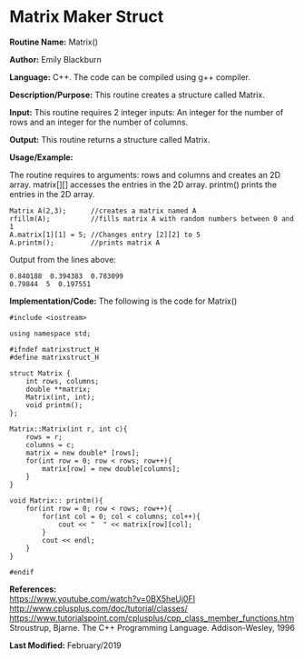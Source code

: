 # Matrix Maker Struct

**Routine Name:**           Matrix()

**Author:** Emily Blackburn

**Language:** C++. The code can be compiled using g++ compiler.

**Description/Purpose:** This routine creates a structure called Matrix.

**Input:** This routine requires 2 integer inputs: An integer for the number of rows and an integer for the number of columns.

**Output:** This routine returns a structure called Matrix. 

**Usage/Example:**

The routine requires to arguments: rows and columns and creates an 2D array. matrix[][] accesses the entries in the 2D array. printm() prints the entries in the 2D array. 

    Matrix A(2,3);      //creates a matrix named A
    rfillm(A);          //fills matrix A with random numbers between 0 and 1 
    A.matrix[1][1] = 5; //Changes entry [2][2] to 5
    A.printm();         //prints matrix A
     
Output from the lines above:

    0.840188  0.394383  0.783099
    0.79844  5  0.197551

**Implementation/Code:** The following is the code for Matrix()

    #include <iostream>

    using namespace std;

    #ifndef matrixstruct_H
    #define matrixstruct_H

    struct Matrix {
        int rows, columns;
        double **matrix;
        Matrix(int, int);
        void printm();
    };

    Matrix::Matrix(int r, int c){
        rows = r;
        columns = c;
        matrix = new double* [rows];
        for(int row = 0; row < rows; row++){
            matrix[row] = new double[columns];
        }
    }

    void Matrix:: printm(){
        for(int row = 0; row < rows; row++){
            for(int col = 0; col < columns; col++){
                cout << "  " << matrix[row][col];
            }
            cout << endl;
        }
    }

    #endif
    
**References:**   
<https://www.youtube.com/watch?v=0BX5heUj0FI>
<http://www.cplusplus.com/doc/tutorial/classes/>
<https://www.tutorialspoint.com/cplusplus/cpp_class_member_functions.htm>
Stroustrup, Bjarne. The C++ Programming Language. Addison-Wesley, 1996

**Last Modified:** February/2019
